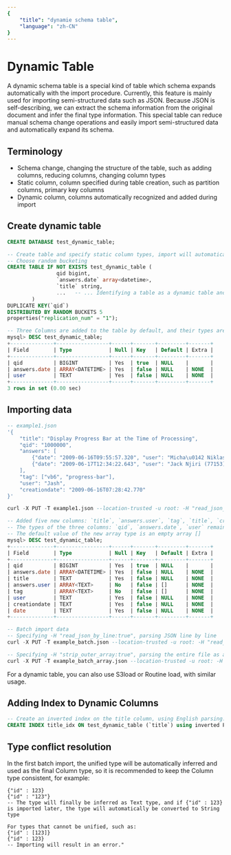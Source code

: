 ```yaml
---
{
    "title": "dynamie schema table",
    "language": "zh-CN"
}
---
```


<!-- 
Licensed to the Apache Software Foundation (ASF) under one
or more contributor license agreements.  See the NOTICE file
distributed with this work for additional information
regarding copyright ownership.  The ASF licenses this file
to you under the Apache License, Version 2.0 (the
"License"); you may not use this file except in compliance
with the License.  You may obtain a copy of the License at

  http://www.apache.org/licenses/LICENSE-2.0

Unless required by applicable law or agreed to in writing,
software distributed under the License is distributed on an
"AS IS" BASIS, WITHOUT WARRANTIES OR CONDITIONS OF ANY
KIND, either express or implied.  See the License for the
specific language governing permissions and limitations
under the License.
-->

# Dynamic Table
A dynamic schema table is a special kind of table which schema expands automatically with the import procedure. Currently, this feature is mainly used for importing semi-structured data such as JSON. Because JSON is self-describing, we can extract the schema information from the original document and infer the final type information. This special table can reduce manual schema change operations and easily import semi-structured data and automatically expand its schema.



## Terminology
- Schema change, changing the structure of the table, such as adding columns, reducing columns, changing column types
- Static column, column specified during table creation, such as partition columns, primary key columns
- Dynamic column, columns automatically recognized and added during import

## Create dynamic table

```sql
CREATE DATABASE test_dynamic_table;

-- Create table and specify static column types, import will automatically convert to the type of static column
-- Choose random bucketing
CREATE TABLE IF NOT EXISTS test_dynamic_table (
                qid bigint,
                `answers.date` array<datetime>,
                `title` string,
		        ...   -- ... Identifying a table as a dynamic table and its syntax for dynamic tables.
        )
DUPLICATE KEY(`qid`)
DISTRIBUTED BY RANDOM BUCKETS 5 
properties("replication_num" = "1");

-- Three Columns are added to the table by default, and their types are specified
mysql> DESC test_dynamic_table;
+--------------+-----------------+------+-------+---------+-------+
| Field        | Type            | Null | Key   | Default | Extra |
+--------------+-----------------+------+-------+---------+-------+
| qid          | BIGINT          | Yes  | true  | NULL    |       |
| answers.date | ARRAY<DATETIME> | Yes  | false | NULL    | NONE  |
| user         | TEXT            | Yes  | false | NULL    | NONE  |
+--------------+-----------------+------+-------+---------+-------+
3 rows in set (0.00 sec)
```

## Importing data

``` sql
-- example1.json
'{
    "title": "Display Progress Bar at the Time of Processing",
    "qid": "1000000",
    "answers": [
        {"date": "2009-06-16T09:55:57.320", "user": "Micha\u0142 Niklas (22595)"},
        {"date": "2009-06-17T12:34:22.643", "user": "Jack Njiri (77153)"}
    ],
    "tag": ["vb6", "progress-bar"],
    "user": "Jash",
    "creationdate": "2009-06-16T07:28:42.770"
}'

curl -X PUT -T example1.json --location-trusted -u root: -H "read_json_by_line:false" -H "format:json"   http://127.0.0.1:8147/api/regression_test_dynamic_table/test_dynamic_table/_stream_load

-- Added five new columns: `title`, `answers.user`, `tag`, `title`, `creationdate`
-- The types of the three columns: `qid`, `answers.date`, `user` remain the same as with the table was created
-- The default value of the new array type is an empty array []
mysql> DESC test_dynamic_table;                                                                                 
+--------------+-----------------+------+-------+---------+-------+
| Field        | Type            | Null | Key   | Default | Extra |
+--------------+-----------------+------+-------+---------+-------+
| qid          | BIGINT          | Yes  | true  | NULL    |       |
| answers.date | ARRAY<DATETIME> | Yes  | false | NULL    | NONE  |
| title        | TEXT            | Yes  | false | NULL    | NONE  |
| answers.user | ARRAY<TEXT>     | No   | false | []      | NONE  |
| tag          | ARRAY<TEXT>     | No   | false | []      | NONE  |
| user         | TEXT            | Yes  | false | NULL    | NONE  |
| creationdate | TEXT            | Yes  | false | NULL    | NONE  |
| date         | TEXT            | Yes  | false | NULL    | NONE  |
+--------------+-----------------+------+-------+---------+-------+

-- Batch import data
-- Specifying -H "read_json_by_line:true", parsing JSON line by line
curl -X PUT -T example_batch.json --location-trusted -u root: -H "read_json_by_line:true" -H "format:json"   http://127.0.0.1:8147/api/regression_test_dynamic_table/test_dynamic_table/_stream_load

-- Specifying -H "strip_outer_array:true", parsing the entire file as a JSON array, each element in the array is the same, more efficient parsing way
curl -X PUT -T example_batch_array.json --location-trusted -u root: -H "strip_outer_array:true" -H "format:json"   http://127.0.0.1:8147/api/regression_test_dynamic_table/test_dynamic_table/_stream_load
```
For a dynamic table, you can also use S3load or Routine load, with similar usage.


## Adding Index to Dynamic Columns
```sql
-- Create an inverted index on the title column, using English parsing.
CREATE INDEX title_idx ON test_dynamic_table (`title`) using inverted PROPERTIES("parser"="english")
```

## Type conflict resolution

In the first batch import, the unified type will be automatically inferred and used as the final Column type, so it is recommended to keep the Column type consistent, for example:
```
{"id" : 123}
{"id" : "123"}
-- The type will finally be inferred as Text type, and if {"id" : 123} is imported later, the type will automatically be converted to String type

For types that cannot be unified, such as:
{"id" : [123]}
{"id" : 123}
-- Importing will result in an error."
```